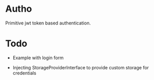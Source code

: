 # Autho

Primitive jwt token based authentication.

# Todo

- Example with login form

- Injecting StorageProviderInterface to provide custom storage for credentials
